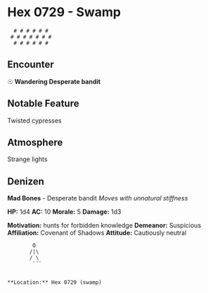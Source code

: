 # Hex 0729 - Swamp
```
  # # # # # #
 # # # # # # #
  # # # # # #
```

## Encounter

☉ **Wandering Desperate bandit**

## Notable Feature

Twisted cypresses

## Atmosphere

Strange lights

## Denizen

**Mad Bones** - Desperate bandit
*Moves with unnatural stiffness*

**HP:** 1d4 **AC:** 10 **Morale:** 5
**Damage:** 1d3

**Motivation:** hunts for forbidden knowledge
**Demeanor:** Suspicious
**Affiliation:** Covenant of Shadows
**Attitude:** Cautiously neutral

```
        O
       /|\
       / \
        ```


**Location:** Hex 0729 (swamp)
